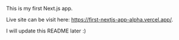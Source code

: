 This is my first Next.js app. 

Live site can be visit here: https://first-nextjs-app-alpha.vercel.app/.

I will update this README later :)
